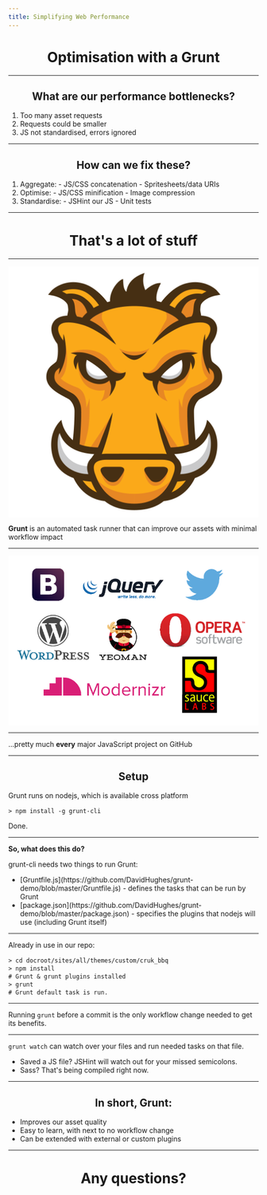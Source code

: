 ```yaml
---
title: Simplifying Web Performance
---
```

<style>
h1, h2 {
  text-align: center;
}
</style>
# Optimisation with a Grunt

---

## What are our performance bottlenecks?

  1. Too many asset requests
  2. Requests could be smaller
  3. JS not standardised, errors ignored

---

## How can we fix these?

  1. Aggregate:
    - JS/CSS concatenation
    - Spritesheets/data URIs
  2. Optimise:
    - JS/CSS minification
    - Image compression
  3. Standardise:
    - JSHint our JS
    - Unit tests

---

# That's a lot of stuff

---

<img style='margin: 0 auto; display: block;' alt='' src='https://raw.githubusercontent.com/DavidHughes/grunt-demo/master/grunt-logo.png' />

**Grunt** is an automated task runner that can improve our assets with minimal workflow impact

---

<img style='margin: 0 auto; display: block;' alt='TWEETDECK, JQUERY, BOOTSTRAP, SAUCELABS, MODERNIZR, WORDPRESS, OPERA' src='https://raw.githubusercontent.com/DavidHughes/grunt-demo/master/moodboard.png' />

---

...pretty much **every** major JavaScript project on GitHub

---
## Setup
Grunt runs on nodejs, which is available cross platform

    > npm install -g grunt-cli

Done.

---

**So, what does this do?**

grunt-cli needs two things to run Grunt:
<ul>
  <li>[Gruntfile.js](https://github.com/DavidHughes/grunt-demo/blob/master/Gruntfile.js) - defines the tasks that can be run by Grunt</li>
  <li>[package.json](https://github.com/DavidHughes/grunt-demo/blob/master/package.json) - specifies the plugins that nodejs will use (including Grunt itself)</li>
</ul>

---

<style>
#step-10 code > .blockquote {
  font-weight: bold;
}
</style>

Already in use in our repo:

    > cd docroot/sites/all/themes/custom/cruk_bbq
    > npm install
    # Grunt & grunt plugins installed
    > grunt
    # Grunt default task is run.

---

Running `grunt` before a commit is the only workflow change needed to get its benefits.

---

`grunt watch` can watch over your files and run needed tasks on that file.

 - Saved a JS file? JSHint will watch out for your missed semicolons.
 - Sass? That's being compiled right now.

---

## In short, Grunt:

 - Improves our asset quality
 - Easy to learn, with next to no workflow change
 - Can be extended with external or custom plugins

---

# Any questions?
